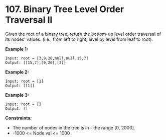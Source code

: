 # 107. Binary Tree Level Order Traversal II

Given the root of a binary tree, return the bottom-up level order traversal of its nodes' values. (i.e., from left to right, level by level from leaf to root).

 

**Example 1:**
```
Input: root = [3,9,20,null,null,15,7]
Output: [[15,7],[9,20],[3]]
```

**Example 2:**
```
Input: root = [1]
Output: [[1]]
```

**Example 3:**
```
Input: root = []
Output: []
```

**Constraints:**

- The number of nodes in the tree is in - the range [0, 2000].
- -1000 <= Node.val <= 1000